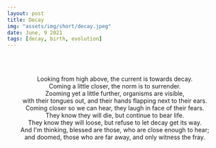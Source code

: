 ```yaml
---
layout: post
title: Decay
img: "assets/img/short/decay.jpeg"
date: June, 9 2021
tags: [decay, birth, evolution]
---
```


<br><br>
<div align="center">
Looking from high above, the current is towards decay.<br>
Coming a little closer, the norm is to surrender. <br>
Zooming yet a little further, organisms are visible, <br>
with their tongues out, and their hands flapping next to their ears.<br>
Coming closer so we can hear, they laugh in face of their fears. <br>
They know they will die, but continue to bear life. <br>  
They know they will loose, but refuse to let decay get its way.<br> 
And I'm thinking, blessed are those, who are close enough to hear; <br>
and doomed, those who are far away, and only witness the fray.<br>
  
</div>
<br><br>
<br><br>
<br><br>
<br><br>
<br><br>
<br><br>
